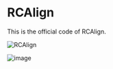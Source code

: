 # RCAlign
This is the official code of RCAlign.

![RCAlign](https://github.com/user-attachments/assets/fc1eb8dd-afb9-407e-9a73-a80d42418a88)

![image](https://github.com/user-attachments/assets/dd6128ea-4e3f-4bb7-b0d0-2584d77e9dbd)


